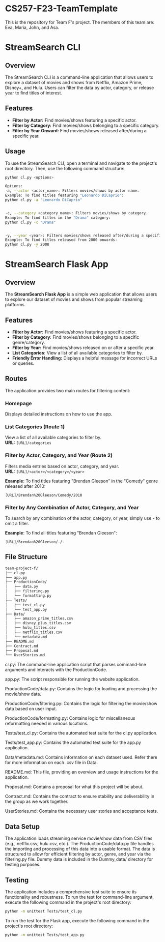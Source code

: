 # CS257-F23-TeamTemplate
This is the repository for Team F's project.
The members of this team are: Eva, Maria, John, and Asa.

# StreamSearch CLI

## Overview

The StreamSearch CLI is a command-line application that allows users to explore a dataset of movies and shows from Netflix, Amazon Prime, Disney+, and Hulu. Users can filter the data by actor, category, or release year to find titles of interest.

## Features

* **Filter by Actor:** Find movies/shows featuring a specific actor.
* **Filter by Category:** Find movies/shows belonging to a specific category.
* **Filter by Year Onward:** Find movies/shows released after/during a specific year.

## Usage

To use the StreamSearch CLI, open a terminal and navigate to the project's root directory. Then, use the following command structure:

```bash
python cl.py <options>

Options:
-a, --actor <actor_name>: Filters movies/shows by actor name.
Example: To find titles featuring "Leonardo DiCaprio":
python cl.py -a "Leonardo DiCaprio"


-c, --category <category_name>: Filters movies/shows by category.
Example: To find titles in the "Drama" category:
python cl.py -c "Drama"


-y, --year <year>: Filters movies/shows released after/during a specific year.
Example: To find titles released from 2000 onwards:
python cl.py -y 2000

```

# StreamSearch Flask App

## Overview

The **StreamSearch Flask App** is a simple web application that allows users to explore our dataset of movies and shows from popular streaming platforms.

## Features

* **Filter by Actor:** Find movies/shows featuring a specific actor.
* **Filter by Category:** Find movies/shows belonging to a specific genre/category.
* **Filter by Year:** Find movies/shows released on or after a specific year.
* **List Categories:** View a list of all available categories to filter by.
* **Friendly Error Handling:** Displays a helpful message for incorrect URLs or queries.

## Routes

The application provides two main routes for filtering content:

### Homepage
Displays detailed instructions on how to use the app.  

### List Categories (Route 1)
View a list of all available categories to filter by.  
**URL:** `[URL]/categories`

### Filter by Actor, Category, and Year (Route 2)
Filters media entries based on actor, category, and year.  
**URL:** `[URL]/<actor>/<category>/<year>`

**Example:** To find titles featuring "Brendan Gleeson" in the "Comedy" genre released after 2010:

```text
[URL]/Brendan%20Gleeson/Comedy/2010
```

### Filter by Any Combination of Actor, Category, and Year
To search by any combination of the actor, category, or year, simply use - to omit a filter.

**Example:** To find all titles featuring "Brendan Gleeson":

```text
[URL]/Brendan%20Gleeson/-/-
```

## File Structure

```bash
team-project-f/
├── cl.py
├── app.py
├── ProductionCode/
│   ├── data.py
│   ├── filtering.py
│   └── formatting.py
├── Tests/
│   ├── test_cl.py
│   └── test_app.py
├── Data/
│   ├── amazon_prime_titles.csv
│   ├── disney_plus_titles.csv
│   ├── hulu_titles.csv
│   ├── netflix_titles.csv
│   └── metadata.md
├── README.md
├── Contract.md
├── Proposal.md
└── UserStories.md
```
cl.py: The command-line application script that parses command-line arguments and interacts with the ProductionCode.

app.py: The script responsible for running the website application.

ProductionCode/data.py: Contains the logic for loading and processing the movie/show data.

ProductionCode/filtering.py: Contains the logic for filtering the movie/show data based on user input.

ProductionCode/formatting.py: Contains logic for miscellaneous reformatting needed in various locations.

Tests/test_cl.py: Contains the automated test suite for the cl.py application.

Tests/test_app.py: Contains the automated test suite for the app.py application.

Data/metadata.md: Contains information on each dataset used. Refer there for more information on each .csv file in Data.

README.md: This file, providing an overview and usage instructions for the application.

Proposal.md: Contains a proposal for what this project will be about.

Contract.md: Contains the contract to ensure stability and deliverability in the group as we work together.

UserStories.md: Contains the necessary user stories and acceptance tests.

## Data Setup
The application loads streaming service movie/show data from CSV files (e.g., netflix.csv, hulu.csv, etc.). The ProductionCode/data.py file handles the importing and processing of this data into a usable format. The data is structured to allow for efficient filtering by actor, genre, and year via the filtering.py file. Dummy data is included in the Dummy_data/ directory for testing purposes.

## Testing
The application includes a comprehensive test suite to ensure its functionality and robustness. 
To run the test for command-line argument, execute the following command in the project's root directory:
```bash
python -m unittest Tests/test_cl.py
```
To run the test for the Flask app, execute the following command in the project's root directory:
```bash
python -m unittest Tests/test_app.py
```
